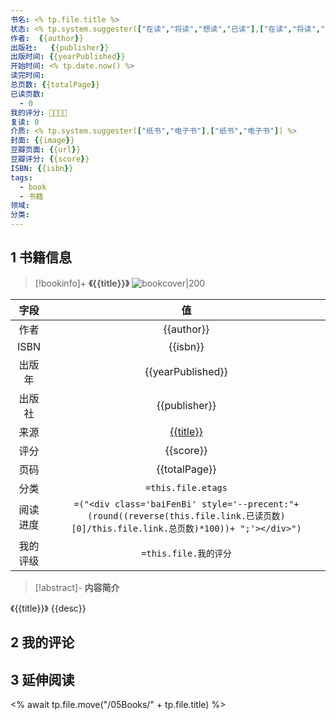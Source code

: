 ```yaml
---
书名: <% tp.file.title %>
状态: <% tp.system.suggester(["在读","将读","想读","已读"],["在读","将读","想读","已读"]) %>
作者:  {{author}} 
出版社:   {{publisher}}
出版时间: {{yearPublished}}
开始时间: <% tp.date.now() %>
读完时间: 
总页数: {{totalPage}} 
已读页数:
  - 0
我的评分: 🌟🌟🌟🌟
复读: 0
介质: <% tp.system.suggester(["纸书","电子书"],["纸书","电子书"]) %>
封面: {{image}} 
豆瓣页面: {{url}} 
豆瓣评分: {{score}} 
ISBN: {{isbn}} 
tags:
  - book
  - 书籍
领域: 
分类: 
---
```

## 1 书籍信息

> [!bookinfo]+ **《{{title}}》**
> ![bookcover|200]({{image}})
>
|  字段  |                                                               值                                                                |
| :--: | :----------------------------------------------------------------------------------------------------------------------------: |
|  作者  |                                                           {{author}}                                                           |
| ISBN |                                                            {{isbn}}                                                            |
| 出版年  |                                                       {{yearPublished}}                                                        |
| 出版社  |                                                         {{publisher}}                                                          |
|  来源  |                                                      [{{title}}]({{url}})                                                      |
|  评分  |                                                           {{score}}                                                            |
|  页码  |                                                         {{totalPage}}                                                          |
|  分类  |                                                       `=this.file.etags`                                                       |
| 阅读进度 | `=("<div class='baiFenBi' style='--precent:"+ (round((reverse(this.file.link.已读页数)[0]/this.file.link.总页数)*100))+ ";'></div>")` |
| 我的评级 |                                                     `=this.file.我的评分`                                                     |

> [!abstract]- **内容简介**
>
《{{title}}》
{{desc}}


## 2 我的评论

## 3 延伸阅读

<% await tp.file.move("/05Books/" + tp.file.title) %>